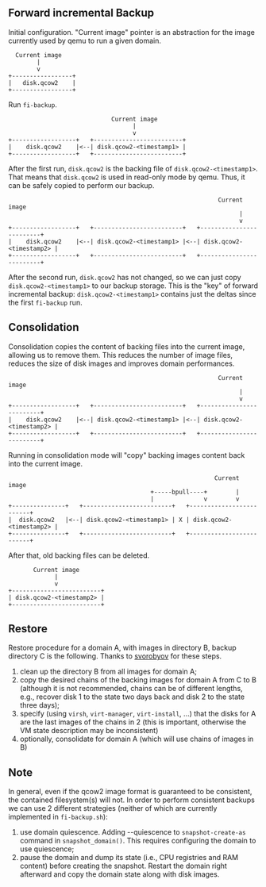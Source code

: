 Forward incremental Backup
--------------------------

Initial configuration. "Current image" pointer is an abstraction for the image currently used by qemu to run a given domain.

      Current image
            |
            v
    +-----------------+
    |   disk.qcow2    |
    +-----------------+

Run `fi-backup`.

                                 Current image
                                       |
                                       v
    +------------------+   +-------------------------+
    |    disk.qcow2    |<--| disk.qcow2-<timestamp1> |
    +------------------+   +-------------------------+


After the first run, `disk.qcow2` is the backing file of `disk.qcow2-<timestamp1>`. That means that `disk.qcow2` is used in read-only mode by qemu. Thus, it can be safely copied to perform our backup.


                                                               Current image
                                                                     |
                                                                     v
    +------------------+   +-------------------------+   +-------------------------+
    |    disk.qcow2    |<--| disk.qcow2-<timestamp1> |<--| disk.qcow2-<timestamp2> |
    +------------------+   +-------------------------+   +-------------------------+

After the second run, `disk.qcow2` has not changed, so we can just copy `disk.qcow2-<timestamp1>` to our backup storage.
This is the "key" of forward incremental backup: `disk.qcow2-<timestamp1>` contains just the deltas since the first `fi-backup` run.


Consolidation
-------------

Consolidation copies the content of backing files into the current image, allowing us to remove them.
This reduces the number of image files, reduces the size of disk images and improves domain performances.

                                                               Current image
                                                                     |
                                                                     v
    +------------------+   +-------------------------+   +-------------------------+
    |    disk.qcow2    |<--| disk.qcow2-<timestamp1> |<--| disk.qcow2-<timestamp2> |
    +------------------+   +-------------------------+   +-------------------------+


Running in consolidation mode will "copy" backing images content back into the current image.

                                                              Current image
                                            +-----bpull----+        |
                                            |              v        v
    +---------------+   +-------------------------+   +-------------------------+
    |  disk.qcow2   |<--| disk.qcow2-<timestamp1> | X | disk.qcow2-<timestamp2> |
    +---------------+   +-------------------------+   +-------------------------+

After that, old backing files can be deleted.

           Current image
                 |
                 v
    +-------------------------+
    | disk.qcow2-<timestamp2> |
    +-------------------------+


Restore
-------

Restore procedure for a domain A, with images in directory B, backup directory C is the following. Thanks to [svorobyov](https://github.com/svorobyov) for these steps.

1. clean up the directory B from all images for domain A;
2. copy the desired chains of the backing images for domain A from C to B (although it is not recommended, chains can be of different lengths, e.g., recover disk 1 to the state two days back and disk 2 to the state three days);
3. specify (using `virsh`, `virt-manager`, `virt-install`, ...) that the disks for A are the last images of the chains in 2 (this is important, otherwise the VM state description may be inconsistent)
4. optionally, consolidate for domain A (which will use chains of images in B)

Note
----

In general, even if the qcow2 image format is guaranteed to be consistent, the contained filesystem(s) will not.
In order to perform consistent backups we can use 2 different strategies (neither of which are currently implemented in `fi-backup.sh`):

1. use domain quiescence. Adding --quiescence to `snapshot-create-as` command in `snapshot_domain()`. This requires configuring the domain to use quiescence;
2. pause the domain and dump its state (i.e., CPU registries and RAM content) before creating the snapshot. Restart the domain right afterward and copy the domain state along with disk images.
